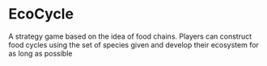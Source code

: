 # EcoCycle
A strategy game based on the idea of food chains. 
Players can construct food cycles using the set of species given and develop their ecosystem for as long as possible 
